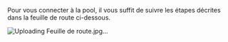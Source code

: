 Pour vous connecter à la pool, il vous suffit de suivre les étapes décrites dans la feuille de route ci-dessous.

![Uploading Feuille de route.jpg…]()
